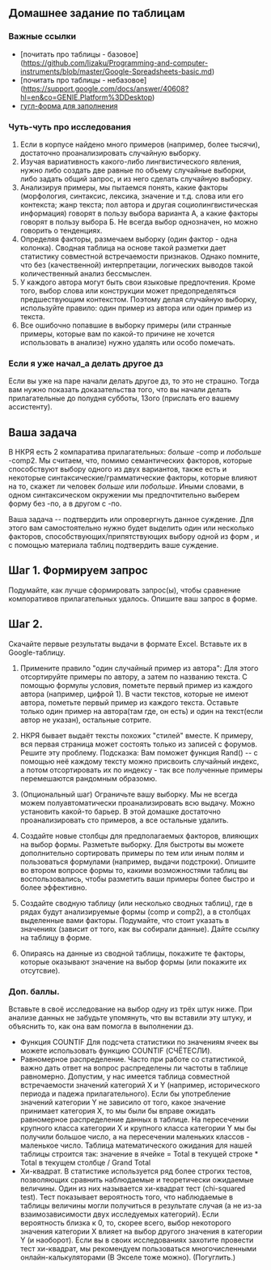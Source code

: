 ## Домашнее задание по таблицам

### Важные ссылки  
* [почитать про таблицы - базовое] (https://github.com/lizaku/Programming-and-computer-instruments/blob/master/Google-Spreadsheets-basic.md)
* [почитать про таблицы - небазовое] (https://support.google.com/docs/answer/40608?hl=en&co=GENIE.Platform%3DDesktop)
* [гугл-форма для заполнения](https://docs.google.com/forms/d/e/1FAIpQLSdpC3Xj3K4lV82PkkFBY68dCJZsTnCLeqyqSQEaTobuzhfmrQ/viewform)



### Чуть-чуть про исследования

1. Если в корпусе найдено много примеров (например, более тысячи), достаточно проанализировать случайную выборку.
2. Изучая вариативность какого-либо лингвистического явления, нужно либо создать две равные по объему случайные выборки, либо задать общий запрос, и из него сделать случайную выборку.
3. Анализируя примеры, мы пытаемся понять, какие факторы (морфология, синтаксис, лексика, значение и т.д. слова или его контекста; жанр текста; пол автора и другая социолингвистическая информация) говорят в пользу выбора варианта А, а какие факторы говорят в пользу выбора Б. Не всегда выбор однозначен, но можно говорить о тенденциях.
4. Определяя факторы, размечаем выборку (один фактор - одна колонка). Сводная таблица на основе такой разметки дает статистику совместной встречаемости признаков. Однако помните, что без (качественной) интерпретации, логических выводов такой количественный анализ бессмыслен.
5. У каждого автора могут быть свои языковые предпочтения. Кроме того, выбор слова или конструкции может предопределяться предшествующим контекстом. Поэтому делая случайную выборку, используйте правило: один пример из автора или один пример из текста.
6. Все ошибочно попавшие в выборку примеры (или странные примеры, которые вам по какой-то причине не хочется использовать в анализе) нужно удалять или особо помечать.


### Если я уже начал_а делать другое дз
Если вы уже на паре начали делать другое дз, то это не страшно. Тогда вам нужно показать доказательства того, что вы начали делать прилагательные до полудня субботы, 13ого (прислать его вашему ассистенту).



## Ваша задача

В НКРЯ есть 2 компаратива прилагательных: *больше* -comp и *побольше* -comp2. Мы считаем, что, помимо семантических факторов, которые способствуют выбору одного из двух вариантов, также есть и некоторые синтаксические/грамматические факторы, которые влияют на то, скажет ли человек *больше* или *побольше*. Иными словами, в одном синтаксическом окружении мы предпочтительно выберем форму без -по, а в другом с -по. 

Ваша задача -- подтвердить или опровергнуть данное суждение. Для этого вам самостоятельно нужно будет выделить один или несколько факторов, способствующих/припятствующих выбору одной из форм , и с помощью материала таблиц подтвердить ваше суждение.


## Шаг 1. Формируем запрос

Подумайте, как лучше сформировать запрос(ы), чтобы сравнение компоративов прилагательных удалось. Опишите ваш запрос в форме.

## Шаг 2. 


Скачайте первые результаты выдачи в формате Excel. Вставьте их в Google-таблицу.

1. Примените правило "один случайный пример из автора":
Для этого отсортируйте примеры по автору, а затем по названию текста. С помощью формулы условия, пометьте первый пример из каждого автора (например, цифрой 1). В части текстов, которые не имеют автора, пометьте первый пример из каждого текста. Оставьте только один пример на автора(там где, он есть) и один на текст(если автор не указан), остальные сотрите.

2. НКРЯ бывает выдаёт тексты похожих "стилей" вместе. К примеру, вся первая страница может состоять только из записей с форумов. Решите эту проблему.
Подсказка: Вам поможет функция Rand() -- с помощью неё каждому тексту можно присвоить случайный индекс, а потом отсортировать их по индексу - так все полученные примеры перемешаются рандомным образомю.

3. (Опциональный шаг) Ограничьте вашу выборку. 
Мы не всегда можем полуавтоматически проанализировать всю выдачу. Можно установить какой-то барьер. В этой домашке достаточно проанализировать сто примеров, а все остальные удалить.

4. Создайте новые столбцы для предполагаемых факторов, влияющих на выбор формы. Разметьте выборку. Для быстроты вы можете дополнительно сортировать примеры по тем или иным полям и пользоваться формулами (например, выдачи подстроки). Опишите во втором вопросе формы то, какими возможностями таблиц вы воспользовались, чтобы разметить ваши примеры более быстро и более эффективно.

5. Создайте сводную таблицу (или несколько сводных таблиц), где в рядах будут анализируемые формы (comp и comp2), а в столбцах выделенные вами факторы. Подумайте, что стоит указать в значениях (зависит от того, как вы собирали данные). Дайте ссылку на таблицу в форме.

6. Опираясь на данные из сводной таблицы, покажите те факторы, которые оказывают значение на выбор формы (или покажите их отсутсвие).


### Доп. баллы.
Вставьте в своё исследование на выбор одну из трёх штук ниже. При анализе данных не забудьте упомянуть, что вы вставили эту штуку, и объяснить то, как она вам помогла в выполнении дз.


* Функция COUNTIF Для подсчета статистики по значениям ячеек вы можете использовать функцию COUNTIF (СЧЁТЕСЛИ).
* Равномерное распределение. Часто при работе со статистикой, важно дать ответ на вопрос распределены ли частоты в таблице равномерно. Допустим, у нас имеется таблица совместной встречаемости значений категорий X и Y (например, исторического периода и падежа прилагательного). Если бы употребление значений категории Y не зависило от того, какое значение принимает категория X, то мы были бы вправе ожидать равномерное распределение данных в таблице. На пересечении крупного класса категории X и крупного класса категории Y мы бы получили большое число, а на пересечении маленьких классов - маленькое число. Таблица математического ожидания для нашей таблицы строится так: значение в ячейке = Total в текущей строке * Total в текущем столбце / Grand Total
* Хи-квадрат. В статистике используется ряд более строгих тестов, позволяющих сравнить наблюдаемые и теоретически ожидаемые величины. Один из них называется хи-квадрат тест (chi-squared test). Тест показывает вероятность того, что наблюдаемые в таблицы величины могли получиться в результате случая (а не из-за взаимозависимости двух исследуемых категорий). Если вероятность близка к 0, то, скорее всего, выбор некоторого значения категории X влияет на выбор другого значения в категории Y (и наоборот). Если вы в своих исследованиях захотите провести тест хи-квадрат, мы рекомендуем пользоваться многочисленными онлайн-калькуляторами (В Экселе тоже можно). (Погуглить.)

